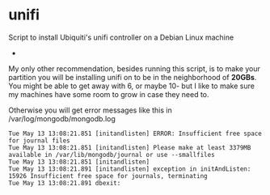 unifi
=====

Script to install Ubiquiti's unifi controller on a Debian Linux machine

-

My only other recommendation, besides running this script, is to make your partition you will be installing unifi on to be in the neighborhood of **20GBs**. You might be able to get away with 6, or maybe 10- but I like to make sure my machines have some room to grow in case they need to.

Otherwise you will get error messages like this in /var/log/mongodb/mongodb.log

    Tue May 13 13:08:21.851 [initandlisten] ERROR: Insufficient free space for journal files
    Tue May 13 13:08:21.851 [initandlisten] Please make at least 3379MB available in /var/lib/mongodb/journal or use --smallfiles
    Tue May 13 13:08:21.851 [initandlisten]
    Tue May 13 13:08:21.891 [initandlisten] exception in initAndListen: 15926 Insufficient free space for journals, terminating
    Tue May 13 13:08:21.891 dbexit:
